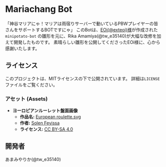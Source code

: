 # Mariachang Bot

「神谷マリアにゃ！マリアは雨宿りサーバーで動いているPBWプレイヤーの皆さんをサポートするBOTですにゃ」
このBotは、[EOi(@exteoi)様](https://note.com/exteoi/n/n0ea64e258797)が作成された `minipotato-bot` の雛形を元に、Rika Amamiya(@tw_e35140)が大幅な改修を加えて開発したものです。
素晴らしい雛形を公開してくださったEOi様に、心から感謝いたします。

## ライセンス

このプロジェクトは、MITライセンスの下で公開されています。
詳細は`LICENSE`ファイルをご覧ください。

### アセット (Assets)

- **ヨーロピアンルーレット盤面画像**
  - **作品名:** [European roulette.svg](https://commons.wikimedia.org/wiki/File:European_roulette.svg)
  - **作者:** [Solen Feyissa](https://commons.wikimedia.org/wiki/User:Solen_f)
  - **ライセンス:** [CC BY-SA 4.0](https://creativecommons.org/licenses/by-sa/4.0/deed.ja)

## 開発者

あまみやりか(@tw_e35140)
